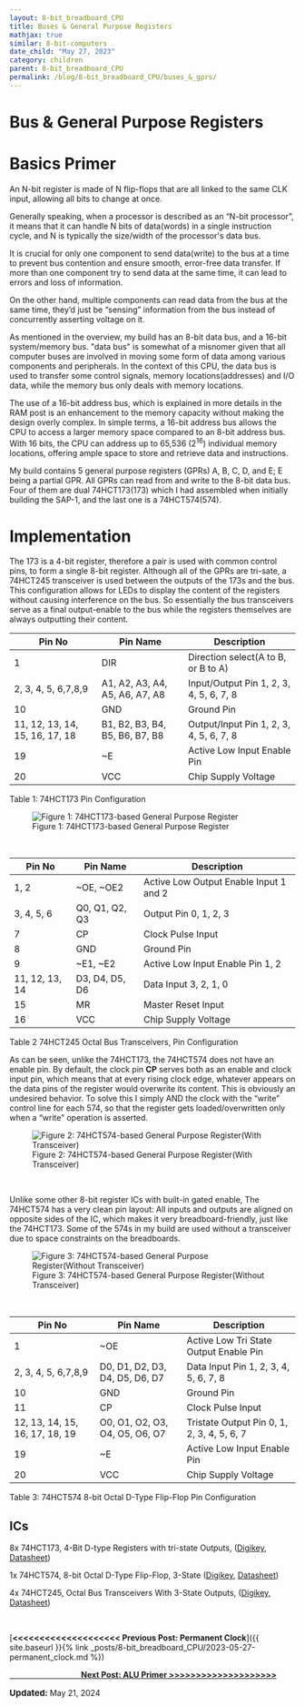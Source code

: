 ```yaml
---
layout: 8-bit_breadboard_CPU
title: Buses & General Purpose Registers
mathjax: true
similar: 8-bit-computers
date_child: "May 27, 2023"
category: children
parent: 8-bit_breadboard_CPU
permalink: /blog/8-bit_breadboard_CPU/buses_&_gprs/ 
---
```



# Bus & General Purpose Registers

# Basics Primer


<div class="grey-background">

An N-bit register is made of N flip-flops that are all linked to the same CLK input, allowing all bits to change at once. 

Generally speaking, when a processor is described as an “N-bit processor”, it means that it can handle N bits of data(words) in a single instruction cycle, and N is typically the size/width of the processor's data bus.

It is crucial for only one component to send data(write) to the bus at a time to prevent bus contention and ensure smooth, error-free data transfer. If more than one component try to send data at the same time, it can lead to errors and loss of information.

On the other hand, multiple components can read data from the bus at the same time, they’d just be “sensing” information from the bus instead of concurrently asserting voltage on it.
</div>

As  mentioned in the overview, my  build has an 8-bit data bus, and a 16-bit system/memory bus. "data bus" is somewhat of a misnomer given that all computer buses are involved in moving some form of data among various components and peripherals. In the context of this CPU, the data bus is used to transfer some control signals, memory locations(addresses) and I/O data, while the memory bus only deals with memory locations.

The use of a 16-bit address bus, which is explained in more details in the RAM post is an enhancement to the memory capacity without making the design overly complex. In simple terms, a 16-bit address bus allows the CPU to access a larger memory space compared to an 8-bit address bus. With 16 bits, the CPU can address up to 65,536 ($2^{16}$) individual memory locations, offering ample space to store and retrieve data and instructions.

My build contains 5 general purpose registers (GPRs) A, B, C, D, and E; E being a partial GPR. All GPRs can read from and write to the 8-bit data bus. Four of them are dual 74HCT173(173) which I had assembled when initially building the SAP-1, and the last one is a  74HCT574(574).

# Implementation

The 173 is a 4-bit register, therefore a pair is used with common control pins, to form a single 8-bit register. Although all of the GPRs are tri-sate, a 74HCT245 transceiver is used between the outputs of the 173s and the bus. This configuration allows for LEDs to display the content of the registers without causing interference on the bus. So essentially the bus transceivers serve as a final output-enable to the bus while the registers themselves are always outputting their content. 

| Pin No | Pin Name | Description |
| --- | --- | --- |
| 1 | DIR | Direction select(A to B, or B to A) |
| 2, 3, 4, 5, 6,7,8,9 | A1, A2, A3, A4, A5, A6, A7, A8 | Input/Output Pin 1, 2, 3, 4, 5, 6, 7, 8 |
| 10 | GND | Ground Pin |
| 11, 12, 13, 14, 15, 16, 17, 18 | B1, B2, B3, B4, B5, B6, B7, B8 | Output/Input Pin 1, 2, 3, 4, 5, 6, 7, 8 |
| 19 | ~E | Active Low Input Enable Pin |
| 20 | VCC | Chip Supply Voltage |

Table 1: 74HCT173 Pin Configuration

<figure>
    <img src="{{ site.url }}{{ site.baseurl }}/assets/img/posts/8-bit_bb_cpu/buses_&_gprs/1.png" alt="Figure 1: 74HCT173-based General Purpose Register">
    <figcaption>Figure 1: 74HCT173-based General Purpose Register</figcaption>
</figure>

<br>


| Pin No | Pin Name | Description |
| --- | --- | --- |
| 1, 2 | ~OE, ~OE2 | Active Low Output Enable Input 1 and 2 |
| 3, 4, 5, 6 | Q0, Q1, Q2, Q3 | Output Pin 0, 1, 2, 3 |
| 7 | CP | Clock Pulse Input |
| 8 | GND | Ground Pin |
| 9 | ~E1, ~E2 | Active Low Input Enable Pin 1, 2 |
| 11, 12, 13, 14 | D3, D4, D5, D6 | Data Input 3, 2, 1, 0 |
| 15 | MR | Master Reset Input |
| 16 | VCC | Chip Supply Voltage |

Table 2 74HCT245 Octal Bus Transceivers, Pin Configuration

As can be seen, unlike the 74HCT173, the 74HCT574 does not have an enable pin. By default, the clock pin **CP** serves both as an enable and clock input pin, which means that at every rising clock edge, whatever appears on the data pins of the register would overwrite its content. This is obviously an undesired behavior. To solve this I simply AND the clock with the “write” control line for each 574, so that the register gets loaded/overwritten only when a “write” operation is asserted.


<figure>
    <img src="{{ site.url }}{{ site.baseurl }}/assets/img/posts/8-bit_bb_cpu/buses_&_gprs/2.png" alt="Figure 2: 74HCT574-based General Purpose Register(With Transceiver)">
    <figcaption>Figure 2: 74HCT574-based General Purpose Register(With Transceiver)</figcaption>
</figure>

<br>



Unlike some other 8-bit register ICs with built-in gated enable, The 74HCT574 has a very clean pin layout: All inputs and outputs are aligned on opposite sides of the IC, which makes it very breadboard-friendly, just like the 74HCT173. Some of the 574s in my build are used without a transceiver due to space constraints on the breadboards.


<figure>
    <img src="{{ site.url }}{{ site.baseurl }}/assets/img/posts/8-bit_bb_cpu/buses_&_gprs/3.png" alt="Figure 3: 74HCT574-based General Purpose Register(Without Transceiver)">
    <figcaption>Figure 3: 74HCT574-based General Purpose Register(Without Transceiver)</figcaption>
</figure>

<br>


| Pin No | Pin Name | Description |
| --- | --- | --- |
| 1 | ~OE | Active Low Tri State Output Enable Pin |
| 2, 3, 4, 5, 6,7,8,9 | D0, D1, D2, D3, D4, D5, D6, D7 | Data Input Pin 1, 2, 3, 4, 5, 6, 7, 8 |
| 10 | GND | Ground Pin |
| 11 | CP | Clock Pulse Input |
| 12, 13, 14, 15, 16, 17, 18, 19 | O0, O1, O2, O3, O4, O5, O6, O7 | Tristate Output Pin 0, 1, 2, 3, 4, 5, 6, 7 |
| 19 | ~E | Active Low Input Enable Pin |
| 20 | VCC | Chip Supply Voltage |

Table 3: 74HCT574 8-bit Octal D-Type Flip-Flop Pin Configuration

## ICs

8x 74HCT173, 4-Bit D-type Registers with tri-state Outputs, ([Digikey](https://www.digikey.com/en/products/detail/texas-instruments/CD74HCT173E/38365), [Datasheet](https://www.ti.com/general/docs/suppproductinfo.tsp?distId=10&gotoUrl=https%3A%2F%2Fwww.ti.com%2Flit%2Fgpn%2Fcd74hc173))

1x 74HCT574, 8-bit Octal D-Type Flip-Flop, 3-State ([Digikey](https://www.digikey.com/en/products/detail/texas-instruments/CD74HCT574E/38721), [Datasheet](https://www.ti.com/general/docs/suppproductinfo.tsp?distId=10&gotoUrl=https%3A%2F%2Fwww.ti.com%2Flit%2Fgpn%2Fcd74hct374))

4x 74HCT245, Octal Bus Transceivers With 3-State Outputs, ([Digikey](https://www.digikey.com/en/products/detail/texas-instruments/CD74HCT245E/38454), [Datasheet](https://www.ti.com/general/docs/suppproductinfo.tsp?distId=10&gotoUrl=https%3A%2F%2Fwww.ti.com%2Flit%2Fgpn%2Fcd74hc245))


<br>

[**<<<<<<<<<<<<<<<<<<<< Previous Post:  Permanent Clock**]({{ site.baseurl }}{% link _posts/8-bit_breadboard_CPU/2023-05-27-permanent_clock.md %})


<a href="{{ site.baseurl }}{% link _posts/8-bit_breadboard_CPU/2023-05-27-alu_primer.md %}"><span class="wide-space"></span><span class="wide-space"></span>&nbsp;&nbsp;&nbsp;&nbsp;&nbsp;&nbsp;&nbsp;&nbsp;&nbsp;&nbsp;&nbsp;&nbsp;&nbsp;&nbsp;&nbsp;&nbsp;&nbsp;&nbsp;&nbsp;&nbsp;&nbsp;&nbsp;&nbsp;&nbsp;&nbsp;&nbsp;&nbsp;&nbsp;&nbsp;&nbsp;&nbsp;&nbsp;**Next Post: ALU Primer     >>>>>>>>>>>>>>>>>>>>**</a>

<i class="fas fa-calendar-alt"></i> <span style="font-size: 15px; font-weight: bolder;">Updated:  </span><time>May 21, 2024</time>